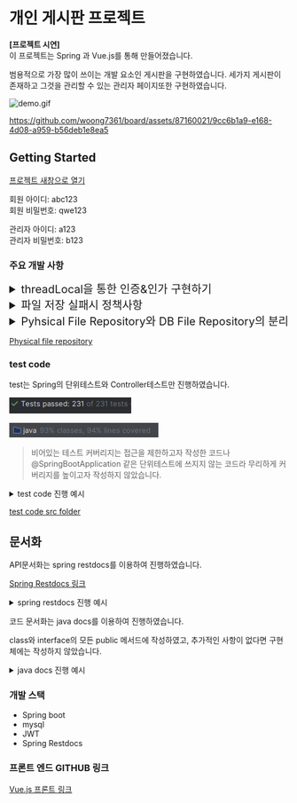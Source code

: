 
# 개인 게시판 프로젝트

**[프로젝트 시연]**  
이 프로젝트는 Spring 과 Vue.js를 통해 만들어졌습니다.

범용적으로 가장 많이 쓰이는 개발 요소인 게시판을 구현하였습니다. 
세가지 게시판이 존재하고 그것을 관리할 수 있는 관리자 페이지또한 구현하였습니다.

![demo.gif](assets%2Fdemo.gif)


https://github.com/woong7361/board/assets/87160021/9cc6b1a9-e168-4d08-a959-b56deb1e8ea5


## Getting Started
<a href="http://13.125.211.168/" target="_blank">프로젝트 새창으로 열기</a>

회원 아이디: abc123   
회원 비밀번호: qwe123

관리자 아이디: a123  
관리자 비밀번호: b123

### 주요 개발 사항

<details>
    <summary style="font-size: 20px"> threadLocal을 통한 인증&인가 구현하기</summary>

프레임워크 없이 인증 과정을 구현하다보니 Spring Security에서 영감을 얻어 ThreadLocal을 사용해  내가 필요한 부분까지 Security와 비슷하게 구현하게 되었다.

1. #### Thread Local을 사용하기 위해 wrapping 저장소인 AuthenticationHolder 생성과 인증 wrapper 객체 생성
   ```
    /**
     * 인증된 회원 보관소
     */
     public class AuthenticationHolder {
     private static final ThreadLocal<Principal> threadLocal = ThreadLocal.withInitial(() -> null);

       /**
        * 인증된 회원 주입
        *
        * @param principal 인증된 회원
        */
       public static void setPrincipal(Principal principal) {
           threadLocal.set(principal);
       }

       /**
        * 인증된 회원 가져오기
        *
        * @return 인증된 회원
        */
       public static Principal getPrincipal() {
           return threadLocal.get();
       }
   
      ...
   }
   ```
   
   - <a href="https://github.com/woong7361/board/blob/main/src/main/java/com/example/notice/auth/AuthenticationHolder.java" target="_blank">AuthenticationHolder - threadLocal Wrapping Class</a>
   - <a href="https://github.com/woong7361/board/blob/main/src/main/java/com/example/notice/auth/principal/Principal.java" target="_blank">Principal - Holder에 저장되는 인증 객체</a>
   
2. #### Thread Local이 Thread Safe를 확인하기 위해 Thread test 진행

   ```
   @DisplayName("로컬 스레드마다 다른 값 확인")
        @Test
        public void multiThread() throws Exception{
            //given
            ## 100개의 스레드풀
            ExecutorService executorService = Executors.newFixedThreadPool(100);

            ## 10000번의 작업 진행
            int threadCount = 10000; 
            CountDownLatch latch = new CountDownLatch(threadCount);

            List<Long> memberIds = new ArrayList<>();
            List<Long> results = new CopyOnWriteArrayList<>();

            //when
            for (long i = 0; i < threadCount; i++) {
                memberIds.add(i);

                Member member = Member.builder()
                        .memberId(i)
                        .build();
                Principal<Member> principal = new MemberPrincipal(member);

                executorService.submit(() -> {
                    try {
                        AuthenticationHolder.setPrincipal(principal);
                        Principal<Member> savedPrincipal = AuthenticationHolder.getPrincipal();
                        long savedMemberId = savedPrincipal.getAuthentication().getMemberId();

                        results.add(savedMemberId);
                    } finally {
                        latch.countDown();
                    }
                });
            }
            latch.await();

            //then
            memberIds.sort((t1, t2) -> (int) (t1 - t2));
            results.sort((t1, t2) -> (int) (t1 - t2));
            assertThat(memberIds).usingRecursiveComparison().isEqualTo(results);
        }
   ```
   - <a href="https://github.com/woong7361/board/blob/5ac16d321fcd836cf585a918006657608bbc8c0e/src/test/java/com/example/notice/auth/AuthenticationHolderTest.java#L60C1-L99C10" target="_blank">test code 링크</a>

3. #### intercepter와 JWT를 사용해 인증과 인가 구현
   ```
   인증 과정
    /**
     * JWT를 통해 인증 과정을 진행한다.
     * @apiNote token이 없다면 비회원으로, 있다면 회원으로 다음 interceptor로 진행한다.
     */
    @Override
    public boolean preHandle(HttpServletRequest request, HttpServletResponse response, Object handler) throws Exception {
        if (request.getMethod().equals(PathMethod.OPTIONS.name())) {
            return true;
        }

        String bearerToken = request.getHeader(AUTHORIZATION);

        AuthenticationHolder.clear();
        if (bearerToken == null) {
            setGuest();
        } else {
            setMember(bearerToken);
        }

        return true;
    }
   ```
   ```
   인가 과정
    /**
     * AuthenticationRole에 따라 인가 과정을 진행한다.
     */
    @Override
    public boolean preHandle(HttpServletRequest request, HttpServletResponse response, Object handler) throws Exception {
        if (request.getMethod().equals(PathMethod.OPTIONS.name())) {
            return true;
        }

        if (pathContainer.match(request.getRequestURI(), PathMethod.valueOf(request.getMethod()), AuthenticationHolder.getRole())) {
            return true;
        }
        throw new AuthorizationException(ErrorMessageConstant.AUTHORIZATION_EXCEPTION_MESSAGE);
    }
   ```
    - <a href="https://github.com/woong7361/board/blob/main/src/main/java/com/example/notice/auth/filter/JwtTokenInterceptor.java" target="_blank">인증 Interceptor Class</a>
    - <a href="https://github.com/woong7361/board/blob/main/src/main/java/com/example/notice/auth/filter/AuthorizationInterceptor.java" target="_blank">인가 Interceptor Class</a>

4. #### urlPattern, HttpMethod, Role을 갖춘 pathContainer 구현
   - <a href="https://github.com/woong7361/board/blob/main/src/main/java/com/example/notice/auth/path/PathContainer.java" target="_blank">pathContainer class</a>

5. #### 기존 interceptor와의 통일성을 고려해 config 에서 patter 추가
   - <a href="https://github.com/woong7361/board/blob/07ffefaeca7192eb97c6ea21774cda8d62fe870a/src/main/java/com/example/notice/config/WebConfig.java#L53C1-L80C6" target="_blank">WebConfig Class</a>

6. #### 사용하기 위해 resolveHandler를 통해 parameter 주입 사용
    - <a href="https://github.com/woong7361/board/blob/main/src/main/java/com/example/notice/auth/resolvehandler/AuthenticationHolderResolveHandler.java" target="_blank">Resolve Handler</a>
    - <a href="https://github.com/woong7361/board/blob/main/src/main/java/com/example/notice/auth/resolvehandler/AuthenticationPrincipal.java" target="_blank">Annotation</a>
    

</details>

<details>
    <summary style="font-size: 20px"> 파일 저장 실패시 정책사항 </summary>

> Disk 오류 또는 다른 사항들에 파일 저장이 실패했을때(일부라도) 의해 내가 작성한 모든 사항이 'Rollback' 된다는 사항이 사용자 입장에서 
> 받아들이기 힘들다고 생각하여 파일 저장이 실패하여도 transaction은 정상적으로 진행되도록 결정하였다.  

- 결과화면
![file_save.png](assets%2Ffile_save.png)

Checked Exception은 Transaction Rollback을 일으키지 않는 성질을 이용하여 file save에 실패할경우 throw와 catch를 통해 정책을 수행한다. 

   - throw 부분
   ```
   @Override
    public String save(byte[] bytes, String originalFileName) throws FileSaveCheckedException {
        String fullPath = configurationService.getFilePath() + "/" + getNewFilename(getExtension(originalFileName));

        try (OutputStream outputStream = new FileOutputStream(fullPath))
        {
            outputStream.write(bytes);
        } catch (IOException e) {
            log.info("file save failed  fileName: {},  stackTrace{}", originalFileName, e);
            
            **error가 발생하면 checked Exception으로 먹어준다**
            throw new FileSaveCheckedException(e.getMessage());
        }

        return fullPath;
    }
   ```
   - catch 부분
   ```
       @Transactional
    @Override
    public SuccessesAndFails<String> saveFiles(List<MultipartFile> multipartFiles, Long freeBoardId) {
        SuccessesAndFails<String> results = SuccessesAndFails.emptyList();

        for (MultipartFile multipartFile : multipartFiles) {
            try {
                fileUtil.checkAllowFileExtension(multipartFile);
                AttachmentFile attachmentFile = saveFile(multipartFile, freeBoardId);
                
                **성공사례 저장**
                results.addSuccess(attachmentFile.getOriginalName());
            } catch (FileSaveCheckedException e) {
                String originalFilename = multipartFile.getOriginalFilename();
               
                **실패사례 저장**
                results.addFail(multipartFile.getOriginalFilename());
            }
        }

        return results;
    }
   ```

<a href="https://github.com/woong7361/board/blob/main/src/main/java/com/example/notice/files/DiskFileRepository.java" target="_blank">Physical file repository</a>

<a href="https://github.com/woong7361/board/blob/022ab9e11ec150085f93acfe5aea11ba53b44668/src/main/java/com/example/notice/service/FileServiceImpl.java#L52C1-L71C6" target="_blank">파일 저장 로직</a>

</details>

<details>
    <summary style="font-size: 20px"> Pyhsical File Repository와 DB File Repository의 분리 </summary>

물리적 파일과 DB 파일을 같이 다루고 있었는데 서로 다른 유형의 데이터를 저장하기에 분리를 결정하였다.
또한 DB와 File은 저장소의 확장이나 변경에 다르게 반응해야하므로 분리를 결정하게되었다.

   ```
   /**
    * 물리적 파일 저장소
    */
   public interface PhysicalFileRepository {
   
       /**
        * 파일 저장
        *
        * @param bytes 파일 bytes
        * @param originalFileName 파일 원본 이름
        * @return 저장된 파일 경로
        */
       String save(byte[] bytes, String originalFileName) throws FileSaveCheckedException;
   
       /**
        * 파일 삭제
        *
        * @param fileId 파일 식별자
        */
       void delete(Long fileId);
   
       /**
        * 물리적 파일을 조회
        *
        * @param path 파일의 이름을 포함한 경로
        * @return 물리적 파일
        */
       File getFile(String path);
   }
   ```
</details>

<a href="https://github.com/woong7361/board/blob/main/src/main/java/com/example/notice/files/PhysicalFileRepository.java" target="_blank">Physical file repository</a>


### test code
test는 Spring의 단위테스트와 Controller테스트만 진행하였습니다.


![test_count.png](assets%2Ftest_count.png)

![test coverage.png](assets%2Ftest%20coverage.png)

> 비어있는 테스트 커버리지는 접근을 제한하고자 작성한 코드나 @SpringBootApplication 같은
단위테스트에 쓰지지 않는 코드라 무리하게 커버리지를 높이고자 작성하지 않았습니다.

<details>
    <summary> test code 진행 예시</summary>

![test_example.png](assets%2Ftest_example.png)

</details>

<a href="https://github.com/woong7361/board/tree/main/src/test/java/com/example/notice" target="_blank">test code src folder</a>


## 문서화
API문서화는 spring restdocs를 이용하여 진행하였습니다.

<a href="http://13.125.211.168:8888/docs/index.html" target="_blank">Spring Restdocs 링크</a>

<details>
    <summary> spring restdocs 진행 예시</summary>

![restdocs.png](assets%2Frestdocs.png)
</details>

코드 문서화는 java docs를 이용하여 진행하였습니다.

class와 interface의 모든 public 메서드에 작성하였고, 추가적인 사항이 없다면 구현체에는 작성하지 않았습니다.

<details>
    <summary> java docs 진행 예시</summary>

![java_docs_example.png](assets%2Fjava_docs_example.png)
</details>


### 개발 스택
- Spring boot
- mysql
- JWT
- Spring Restdocs


### 프론트 엔드 GITHUB 링크
<a href="https://github.com/woong7361/board_front" target="_blank">Vue.js 프론트 링크</a>

